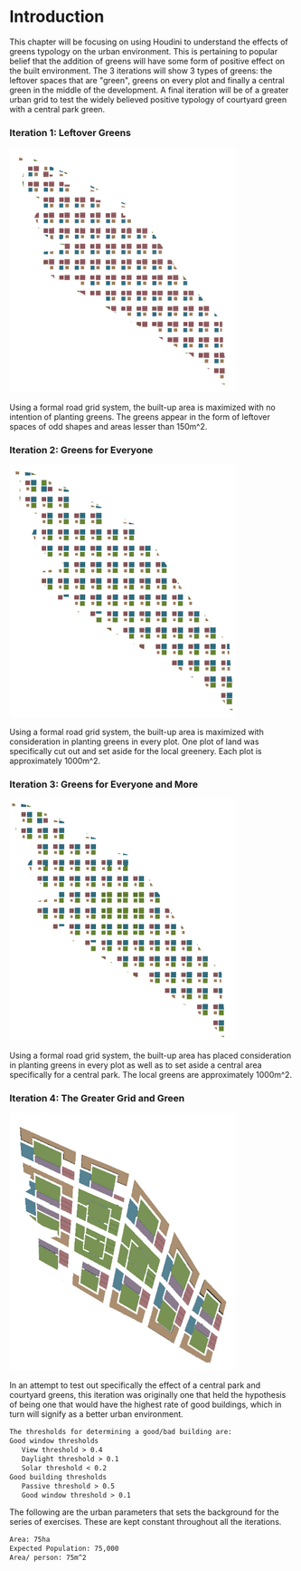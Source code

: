 # Introduction

This chapter will be focusing on using Houdini to understand the effects of greens typology on the urban environment. This is pertaining to popular belief that the addition of greens will have some form of positive effect on the built environment. The 3 iterations will show 3 types of greens: the leftover spaces that are "green", greens on every plot and finally a central green in the middle of the development. A final iteration will be of a greater urban grid to test the widely believed positive typology of courtyard green with a central park green.

### Iteration 1: Leftover Greens 
<img src="imgs/1_figureground.jpg" width = "400">

Using a formal road grid system, the built-up area is maximized with no intention of planting greens. The greens appear in the form of leftover spaces of odd shapes and areas lesser than 150m^2. 

### Iteration 2: Greens for Everyone 
<img src="imgs/2_figureground.jpg" width = "400">

Using a formal road grid system, the built-up area is maximized with consideration in planting greens in every plot. One plot of land was specifically cut out and set aside for the local greenery. Each plot is approximately 1000m^2. 

### Iteration 3: Greens for Everyone and More  
<img src="imgs/3_figureground.jpg" width = "400">

Using a formal road grid system, the built-up area has placed consideration in planting greens in every plot as well as to set aside a central area specifically for a central park. The local greens are approximately 1000m^2.  

### Iteration 4: The Greater Grid and Green  
<img src="imgs/4_figureground.jpg" width = "400">

In an attempt to test out specifically the effect of a central park and courtyard greens, this iteration was originally one that held the hypothesis of being one that would have the highest rate of good buildings, which in turn will signify as a better urban environment. 

```
The thresholds for determining a good/bad building are: 
Good window thresholds
   View threshold > 0.4
   Daylight threshold > 0.1
   Solar threshold < 0.2
Good building thresholds
   Passive threshold > 0.5
   Good window threshold > 0.1
```

The following are the urban parameters that sets the background for the series of exercises. These are kept constant throughout all the iterations. 
``` 
Area: 75ha
Expected Population: 75,000
Area/ person: 75m^2 
```
